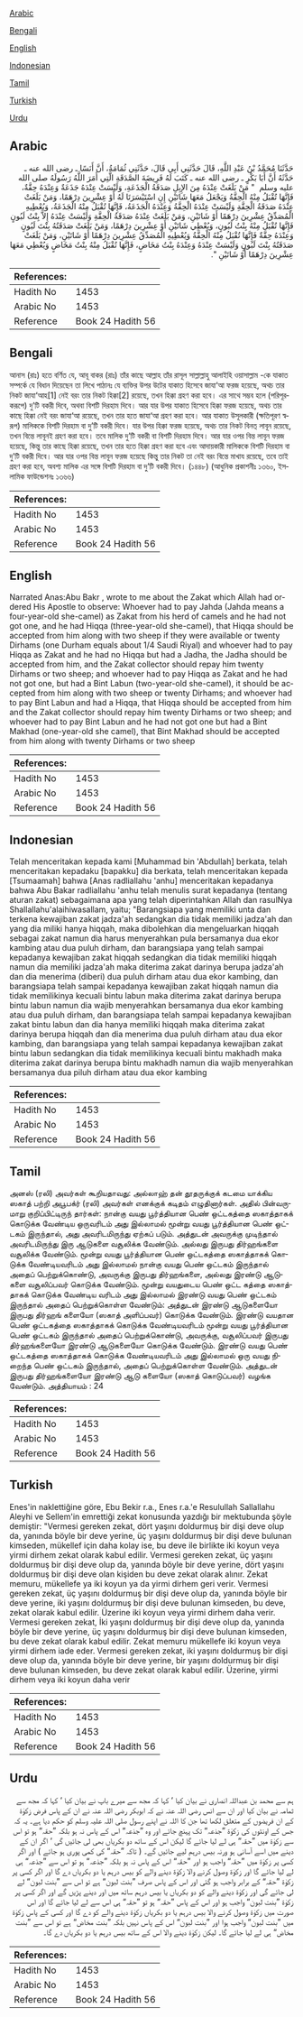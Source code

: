 [Arabic](#arabic)

[Bengali](#bengali)

[English](#english)

[Indonesian](#indonesian)

[Tamil](#tamil)

[Turkish](#turkish)

[Urdu](#urdu)

## Arabic


<div dir="rtl" lang="ar" style={{fontSize:'larger',backgroundColor:'#f8f9fa',padding:20}}>
حَدَّثَنَا مُحَمَّدُ بْنُ عَبْدِ اللَّهِ، قَالَ حَدَّثَنِي أَبِي قَالَ، حَدَّثَنِي ثُمَامَةُ، أَنَّ أَنَسًا ـ رضى الله عنه ـ حَدَّثَهُ أَنَّ أَبَا بَكْرٍ ـ رضى الله عنه ـ كَتَبَ لَهُ فَرِيضَةَ الصَّدَقَةِ الَّتِي أَمَرَ اللَّهُ رَسُولَهُ صلى الله عليه وسلم ‏ "‏ مَنْ بَلَغَتْ عِنْدَهُ مِنَ الإِبِلِ صَدَقَةُ الْجَذَعَةِ، وَلَيْسَتْ عِنْدَهُ جَذَعَةٌ وَعِنْدَهُ حِقَّةٌ، فَإِنَّهَا تُقْبَلُ مِنْهُ الْحِقَّةُ وَيَجْعَلُ مَعَهَا شَاتَيْنِ إِنِ اسْتَيْسَرَتَا لَهُ أَوْ عِشْرِينَ دِرْهَمًا، وَمَنْ بَلَغَتْ عِنْدَهُ صَدَقَةُ الْحِقَّةِ وَلَيْسَتْ عِنْدَهُ الْحِقَّةُ وَعِنْدَهُ الْجَذَعَةُ، فَإِنَّهَا تُقْبَلُ مِنْهُ الْجَذَعَةُ، وَيُعْطِيهِ الْمُصَدِّقُ عِشْرِينَ دِرْهَمًا أَوْ شَاتَيْنِ، وَمَنْ بَلَغَتْ عِنْدَهُ صَدَقَةُ الْحِقَّةِ وَلَيْسَتْ عِنْدَهُ إِلاَّ بِنْتُ لَبُونٍ فَإِنَّهَا تُقْبَلُ مِنْهُ بِنْتُ لَبُونٍ، وَيُعْطِي شَاتَيْنِ أَوْ عِشْرِينَ دِرْهَمًا، وَمَنْ بَلَغَتْ صَدَقَتُهُ بِنْتَ لَبُونٍ وَعِنْدَهُ حِقَّةٌ فَإِنَّهَا تُقْبَلُ مِنْهُ الْحِقَّةُ وَيُعْطِيهِ الْمُصَدِّقُ عِشْرِينَ دِرْهَمًا أَوْ شَاتَيْنِ، وَمَنْ بَلَغَتْ صَدَقَتُهُ بِنْتَ لَبُونٍ وَلَيْسَتْ عِنْدَهُ وَعِنْدَهُ بِنْتُ مَخَاضٍ، فَإِنَّهَا تُقْبَلُ مِنْهُ بِنْتُ مَخَاضٍ وَيُعْطِي مَعَهَا عِشْرِينَ دِرْهَمًا أَوْ شَاتَيْنِ ‏"‏‏.‏
</div>
<div style={{backgroundColor:'#f8f9fa',padding:20, marginBottom: 10}}><table> <thead> <tr> <th>References:</th> <th></th> </tr> </thead> <tbody><tr><td>Hadith No</td><td>1453</td></tr><tr><td>Arabic No</td><td>1453</td></tr><tr><td>Reference</td><td>Book 24 Hadith 56</td></tr></tbody></table></div>

## Bengali


<div dir="ltr" lang="bn" style={{fontSize:'larger',backgroundColor:'#f8f9fa',padding:20}}>
আনাস (রাঃ) হতে বর্ণিত যে, আবূ বাকর (রাঃ) তাঁর কাছে আল্লাহ তাঁর রাসূল সাল্লাল্লাহু আলাইহি ওয়াসাল্লাম -কে যাকাত সম্পর্কে যে বিধান দিয়েছেন তা লিখে পাঠানঃ যে ব্যক্তির উপর উটের যাকাত হিসেবে জাযা‘আ ফরজ হয়েছে, অথচ তার নিকট জাযা‘আহ[1] নেই বরং তার নিকট হিক্কা[2] রয়েছে, তখন হিক্কা গ্রহণ করা হবে। এর সাথে সম্ভব হলে (পরিপূরকরূপে) দু’টি বকরী দিবে, অথবা বিশটি দিরহাম দিবে। আর যার উপর যাকাত হিসেবে হিক্কা ফরজ হয়েছে, অথচ তার কাছে হিক্কা নেই বরং জাযা‘আ রয়েছে, তখন তার হতে জাযা‘আ গ্রহণ করা হবে। আর যাকাত উসূলকারী (ক্ষতিপূরণ স্বরূপ) মালিককে বিশটি দিরহাম বা দু’টি বকরী দিবে। যার উপর হিক্কা ফরজ হয়েছে, অথচ তার নিকট বিনত্ লাবূন রয়েছে, তখন বিন্তে লাবূনই গ্রহণ করা হবে। তবে মালিক দু’টি বকরী বা বিশটি দিরহাম দিবে। আর যার ওপর বিন্ত লাবূন ফরজ হয়েছে, কিন্তু তার কাছে হিক্কা রয়েছে, তখন তার হতে হিক্কা গ্রহণ করা হবে এবং আদায়কারী মালিককে বিশটি দিরহাম বা দু’টি বকরী দিবে। আর যার ওপর বিন্ত লাবূন ফরজ হয়েছে কিন্তু তার নিকট তা নেই বরং বিন্তে মাখায রয়েছে, তবে তাই গ্রহণ করা হবে, অবশ্য মালিক এর সঙ্গে বিশটি দিরহাম বা দু’টি বকরী দিবে। (১৪৪৮) (আধুনিক প্রকাশনীঃ ১৩৬০, ইসলামিক ফাউন্ডেশনঃ ১৩৬৬)
</div>
<div style={{backgroundColor:'#f8f9fa',padding:20, marginBottom: 10}}><table> <thead> <tr> <th>References:</th> <th></th> </tr> </thead> <tbody><tr><td>Hadith No</td><td>1453</td></tr><tr><td>Arabic No</td><td>1453</td></tr><tr><td>Reference</td><td>Book 24 Hadith 56</td></tr></tbody></table></div>

## English


<div dir="ltr" lang="en" style={{fontSize:'larger',backgroundColor:'#f8f9fa',padding:20}}>
Narrated Anas:Abu Bakr , wrote to me about the Zakat which Allah had ordered His Apostle to observe: Whoever had to pay Jahda (Jahda means a four-year-old she-camel) as Zakat from his herd of camels and he had not got one, and he had Hiqqa (three-year-old she-camel), that Hiqqa should be accepted from him along with two sheep if they were available or twenty Dirhams (one Durham equals about 1/4 Saudi Riyal) and whoever had to pay Hiqqa as Zakat and he had no Hiqqa but had a Jadha, the Jadha should be accepted from him, and the Zakat collector should repay him twenty Dirhams or two sheep; and whoever had to pay Hiqqa as Zakat and he had not got one, but had a Bint Labun (two-year-old she-camel), it should be accepted from him along with two sheep or twenty Dirhams; and whoever had to pay Bint Labun and had a Hiqqa, that Hiqqa should be accepted from him and the Zakat collector should repay him twenty Dirhams or two sheep; and whoever had to pay Bint Labun and he had not got one but had a Bint Makhad (one-year-old she camel), that Bint Makhad should be accepted from him along with twenty Dirhams or two sheep
</div>
<div style={{backgroundColor:'#f8f9fa',padding:20, marginBottom: 10}}><table> <thead> <tr> <th>References:</th> <th></th> </tr> </thead> <tbody><tr><td>Hadith No</td><td>1453</td></tr><tr><td>Arabic No</td><td>1453</td></tr><tr><td>Reference</td><td>Book 24 Hadith 56</td></tr></tbody></table></div>

## Indonesian


<div dir="ltr" lang="id" style={{fontSize:'larger',backgroundColor:'#f8f9fa',padding:20}}>
Telah menceritakan kepada kami [Muhammad bin 'Abdullah] berkata, telah menceritakan kepadaku [bapakku] dia berkata, telah menceritakan kepada [Tsumaamah] bahwa [Anas radliallahu 'anhu] menceritakan kepadanya bahwa Abu Bakar radliallahu 'anhu telah menulis surat kepadanya (tentang aturan zakat) sebagaimana apa yang telah diperintahkan Allah dan rasulNya Shallallahu'alaihiwasallam, yaitu; "Barangsiapa yang memiliki unta dan terkena kewajiban zakat jadza'ah sedangkan dia tidak memiliki jadza'ah dan yang dia miliki hanya hiqqah, maka dibolehkan dia mengeluarkan hiqqah sebagai zakat namun dia harus menyerahkan pula bersamanya dua ekor kambing atau dua puluh dirham, dan barangsiapa yang telah sampai kepadanya kewajiban zakat hiqqah sedangkan dia tidak memiliki hiqqah namun dia memiliki jadza'ah maka diterima zakat darinya berupa jadza'ah dan dia menerima (diberi) dua puluh dirham atau dua ekor kambing, dan barangsiapa telah sampai kepadanya kewajiban zakat hiqqah namun dia tidak memilikinya kecuali bintu labun maka diterima zakat darinya berupa bintu labun namun dia wajib menyerahkan bersamanya dua ekor kambing atau dua puluh dirham, dan barangsiapa telah sampai kepadanya kewajiban zakat bintu labun dan dia hanya memiliki hiqqah maka diterima zakat darinya berupa hiqqah dan dia menerima dua puluh dirham atau dua ekor kambing, dan barangsiapa yang telah sampai kepadanya kewajiban zakat bintu labun sedangkan dia tidak memilikinya kecuali bintu makhadh maka diterima zakat darinya berupa bintu makhadh namun dia wajib menyerahkan bersamanya dua piluh dirham atau dua ekor kambing
</div>
<div style={{backgroundColor:'#f8f9fa',padding:20, marginBottom: 10}}><table> <thead> <tr> <th>References:</th> <th></th> </tr> </thead> <tbody><tr><td>Hadith No</td><td>1453</td></tr><tr><td>Arabic No</td><td>1453</td></tr><tr><td>Reference</td><td>Book 24 Hadith 56</td></tr></tbody></table></div>

## Tamil


<div dir="ltr" lang="ta" style={{fontSize:'larger',backgroundColor:'#f8f9fa',padding:20}}>
அனஸ் (ரலி) அவர்கள் கூறியதாவது: அல்லாஹ் தன் தூதருக்குக் கடமை யாக்கிய ஸகாத் பற்றி அபூபக்ர் (ரலி) அவர்கள் எனக்குக் கடிதம் எழுதினார்கள். அதில் பின்வருமாறு குறிப்பிட்டிருந் தார்கள்: நான்கு வயது பூர்த்தியான பெண் ஒட்டகத்தை ஸகாத்தாகக் கொடுக்க வேண்டிய ஒருவரிடம் அது இல்லாமல் மூன்று வயது பூர்த்தியான பெண் ஒட்டகம் இருந்தால், அது அவரிடமிருந்து ஏற்கப் படும். அத்துடன் அவருக்கு முடிந்தால் அவரிடமிருந்து இரு ஆடுகளை வசூலிக்க வேண்டும். அல்லது இருபது திர்ஹங்களை வசூலிக்க வேண்டும். மூன்று வயது பூர்த்தியான பெண் ஒட்டகத்தை ஸகாத்தாகக் கொடுக்க வேண்டியவரிடம் அது இல்லாமல் நான்கு வயது பெண் ஒட்டகம் இருந்தால் அதைப் பெற்றுக்கொண்டு, அவருக்கு இருபது திர்ஹங்களை, அல்லது இரண்டு ஆடுகளை வசூலிப்பவர் கொடுக்க வேண்டும். மூன்று வயதுடைய பெண் ஒட்ட கத்தை ஸகாத்தாகக் கொடுக்க வேண்டிய வரிடம் அது இல்லாமல் இரண்டு வயது பெண் ஒட்டகம் இருந்தால் அதைப் பெற்றுக்கொள்ள வேண்டும்: அத்துடன் இரண்டு ஆடுகளையோ இருபது திர்ஹங் களையோ (ஸகாத் அளிப்பவர்) கொடுக்க வேண்டும். இரண்டு வயதான பெண் ஒட்டகத்தை ஸகாத்தாகக் கொடுக்க வேண்டியவரிடம் மூன்று வயது பூர்த்தியான பெண் ஒட்டகம் இருந்தால் அதைப் பெற்றுக்கொண்டு, அவருக்கு, வசூலிப்பவர் இருபது திர்ஹங்களையோ இரண்டு ஆடுகளையோ கொடுக்க வேண்டும். இரண்டு வயது பெண் ஒட்டகத்தை ஸகாத்தாகக் கொடுக்க வேண்டியவரிடம் அது இல்லாமல் ஒரு வயது நிறைந்த பெண் ஒட்டகம் இருந்தால், அதைப் பெற்றுக்கொள்ள வேண்டும். அத்துடன் இருபது திர்ஹங்களையோ இரண்டு ஆடு களையோ (ஸகாத் கொடுப்பவர்) வழங்க வேண்டும். அத்தியாயம் : 24
</div>
<div style={{backgroundColor:'#f8f9fa',padding:20, marginBottom: 10}}><table> <thead> <tr> <th>References:</th> <th></th> </tr> </thead> <tbody><tr><td>Hadith No</td><td>1453</td></tr><tr><td>Arabic No</td><td>1453</td></tr><tr><td>Reference</td><td>Book 24 Hadith 56</td></tr></tbody></table></div>

## Turkish


<div dir="ltr" lang="tr" style={{fontSize:'larger',backgroundColor:'#f8f9fa',padding:20}}>
Enes'in naklettiğine göre, Ebu Bekir r.a., Enes r.a.'e Resulullah Sallallahu Aleyhi ve Sellem'in emrettiği zekat konusunda yazdığı bir mektubunda şöyle demiştir: "Vermesi gereken zekat, dört yaşını doldurmuş bir dişi deve olup da, yanında böyle bir deve yerine, üç yaşını doldurmuş bir dişi deve bulu­nan kimseden, mükellef için daha kolay ise, bu deve ile birlikte iki koyun veya yirmi dirhem zekat olarak kabul edilir. Vermesi gereken zekat, üç yaşını doldurmuş bir dişi deve olup da, yanında böyle bir deve yerine, dört yaşını doldurmuş bir dişi deve olan kişiden bu deve zekat olarak alınır. Zekat memuru, mükellefe ya iki koyun ya da yirmi dirhem geri verir. Vermesi gereken zekat, üç yaşını doldurmuş bir dişi deve olup da, yanında böyle bir deve yerine, iki yaşını doldurmuş bir dişi deve bulunan kimseden, bu deve, zekat olarak kabul edilir. Üzerine iki koyun veya yirmi dirhem daha verir. Vermesi gereken zekat, İki yaşını doldurmuş bir dişi deve olup da, yanında böyle bir deve yerine, üç yaşını doldurmuş bir dişi deve bulunan kimseden, bu deve zekat olarak kabul edilir. Zekat memuru mükellefe iki koyun veya yirmi dirhem iade eder. Vermesi gereken zekat, iki yaşını doldurmuş bir dişi deve olup da, yanında böyle bir deve yerine, bir yaşını doldurmuş bir dişi deve bulunan kimseden, bu deve zekat olarak kabul edilir. Üzerine, yirmi dirhem veya iki koyun daha verir
</div>
<div style={{backgroundColor:'#f8f9fa',padding:20, marginBottom: 10}}><table> <thead> <tr> <th>References:</th> <th></th> </tr> </thead> <tbody><tr><td>Hadith No</td><td>1453</td></tr><tr><td>Arabic No</td><td>1453</td></tr><tr><td>Reference</td><td>Book 24 Hadith 56</td></tr></tbody></table></div>

## Urdu


<div dir="rtl" lang="ur" style={{fontSize:'larger',backgroundColor:'#f8f9fa',padding:20}}>
ہم سے محمد بن عبداللہ انصاری نے بیان کیا ‘ کہا کہ مجھ سے میرے باپ نے بیان کیا ‘ کہا کہ مجھ سے ثمامہ نے بیان کیا اور ان سے انس رضی اللہ عنہ نے کہ ابوبکر رضی اللہ عنہ نے ان کے پاس فرض زکوٰۃ کے ان فریضوں کے متعلق لکھا تھا جن کا اللہ نے اپنے رسول صلی اللہ علیہ وسلم کو حکم دیا ہے۔ یہ کہ جس کے اونٹوں کی زکوٰۃ ”جذعہ“ تک پہنچ جائے اور وہ ”جذعہ“ اس کے پاس نہ ہو بلکہ ”حقہ“ ہو تو اس سے زکوٰۃ میں ”حقہ“ ہی لے لیا جائے گا لیکن اس کے ساتھ دو بکریاں بھی لی جائیں گی ‘ اگر ان کے دینے میں اسے آسانی ہو ورنہ بیس درہم لیے جائیں گے۔ ( تاکہ ”حقہ“ کی کمی پوری ہو جائے ) اور اگر کسی پر زکوٰۃ میں ”حقہ“ واجب ہو اور ”حقہ“ اس کے پاس نہ ہو بلکہ ”جذعہ“ ہو تو اس سے ”جذعہ“ ہی لے لیا جائے گا اور زکوٰۃ وصول کرنے والا زکوٰۃ دینے والے کو بیس درہم یا دو بکریاں دے گا اور اگر کسی پر زکوٰۃ ”حقہ“ کے برابر واجب ہو گئی اور اس کے پاس صرف ”بنت لبون“ ہے تو اس سے ”بنت لبون“ لے لی جائے گی اور زکوٰۃ دینے والے کو دو بکریاں یا بیس درہم ساتھ میں اور دینے پڑیں گے اور اگر کسی پر زکوٰۃ ”بنت لبون“ واجب ہو اور اس کے پاس ”حقہ“ ہو تو ”حقہ“ ہی اس سے لے لیا جائے گا اور اس صورت میں زکوٰۃ وصول کرنے والا بیس درہم یا دو بکریاں زکوٰۃ دینے والے کو دے گا اور کسی کے پاس زکوٰۃ میں ”بنت لبون“ واجب ہوا اور ”بنت لبون“ اس کے پاس نہیں بلکہ ”بنت مخاض“ ہے تو اس سے ”بنت مخاض“ ہی لے لیا جائے گا۔ لیکن زکوٰۃ دینے والا اس کے ساتھ بیس درہم یا دو بکریاں دے گا۔
</div>
<div style={{backgroundColor:'#f8f9fa',padding:20, marginBottom: 10}}><table> <thead> <tr> <th>References:</th> <th></th> </tr> </thead> <tbody><tr><td>Hadith No</td><td>1453</td></tr><tr><td>Arabic No</td><td>1453</td></tr><tr><td>Reference</td><td>Book 24 Hadith 56</td></tr></tbody></table></div>